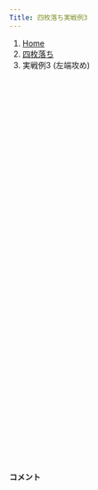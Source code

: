 ```yaml
---
Title: 四枚落ち実戦例3
---
```

<nav aria-label="breadcrumb">
  <ol class="breadcrumb mb-3">
    <li class="breadcrumb-item"><a href="/shogi-beginners/">Home</a></li>
    <li class="breadcrumb-item"><a href="/shogi-beginners/4mai/">四枚落ち</a></li>
    <li class="breadcrumb-item active" aria-current="page">実戦例3 (左端攻め)</li>
  </ol>
</nav>
<div class="row">
  <div class="col-lg-1"></div>
  <div class="col-sm" tabindex="-1">
    <script id="example-kif" type="kif">
手合割：四枚落ち
下手：下手
上手：上手
手数----指手---------消費時間--
   1 ６二銀(71)
*これから並べる左端攻め定跡は勝ち切るのが大変なので、あまりおすすめしません。
   2 ７六歩(77)
   3 ５四歩(53)
   4 ２六歩(27)
   5 ５三銀(62)
   6 ２五歩(26)
   7 ３二金(41)
   8 ２四歩(25)
   9 同　歩(23)
  10 同　飛(28)
  11 ２三歩打
  12 ２八飛(24)
  13 ５二玉(51)
  14 ９六歩(97)
  15 ７四歩(73)
  16 ９五歩(96)
  17 ７二金(61)
  18 ９四歩(95)
  19 同　歩(93)
  20 ９二歩打
  21 ７三桂(81)
  22 ９一歩成(92)
  23 ８二金(72)
  24 ６六角(88)
  25 ６四銀(53)
  26 ９八飛(28)
  27 ６五銀(64)
  28 ９四飛(98)
  29 ６六銀(65)
  30 ９二と(91)
  31 ６七銀成(66)
  32 ８二と(92)
  33 ６五桂(73)
  34 ６八銀(79)
  35 ５七桂成(65)
  36 ６七銀(68)
  37 同　成桂(57)
  38 ６八歩打
  39 ５七成桂(67)
  40 ７四飛(94)
  41 ５三玉(52)
  42 ４五銀打
  43 ３四歩(33)
  44 ７二飛成(74)
  45 ５二銀打
  46 ５四銀(45)
  47 同　玉(53)
  48 ５二龍(72)
  49 ５三歩打
  50 ４六銀打
  51 ６六角打
  52 ７七金打
  53 １一角(66)
  54 ５七銀(46)
  55 ４四玉(54)
  56 ２二歩打
  57 同　角(11)
  58 ４六銀(57)
  59 ２四歩(23)
  60 ２三歩打
  61 １一角(22)
  62 ４五桂打
  63 ３五歩(34)
  64 ５三桂成(45)
  65 ５六歩打
  66 ６七金(77)
  67 ３四玉(44)
  68 ４三成桂(53)
  69 同　金(32)
  70 ３五銀(46)
  71 ３三玉(34)
  72 １二龍(52)
  73 ５五桂打
  74 １一龍(12)
  75 ６七桂(55)
  76 同　歩(68)
  77 ５七歩成(56)
  78 ２一龍(11)
  79 ４二玉(33)
  80 ７五角打
  81 ６四歩(63)
  82 ５七角(75)
  83 ５六歩打
  84 ９三角成(57)
  85 ５七金打
  86 ２二歩成(23)
  87 ５二玉(42)
  88 ３一龍(21)
  89 ６五歩(64)
  90 ６四桂打
  91 ６二玉(52)
  92 ７二と(82)
  93 ６三玉(62)
  94 ５二銀打
  95 ６四玉(63)
  96 ７五馬(93)
  97 ５五玉(64)
  98 ４六銀(35)
  99 ４四玉(55)
 100 ３五龍(31)
 101 ５四玉(44)
 102 ４五龍(35)
 103 投了
まで102手で下手の勝ち
    </script>
    <svg id="example" xmlns="http://www.w3.org/2000/svg" viewBox="0,0,400,540"></svg>
  </div>
  <div class="col-sm">
    <h4 class="pt-3">コメント</h4>
    <div id="comment"></div>
  </div>
  <div class="col-lg-1"></div>
</div>
